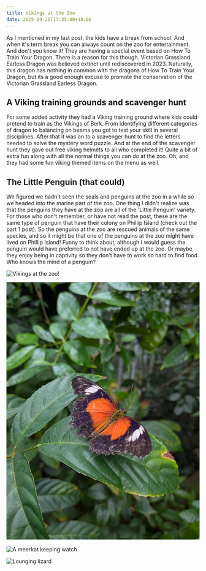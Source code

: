```yaml
---
title: Vikings at the Zoo
date: 2025-09-25T17:35:00+10:00
---
```

As I mentioned in my last post, the kids have a break from school. And when it's term break you can always count on the zoo for entertainment. And don't you know it! They are having a special event based on How To Train Your Dragon. There is a reason for this though. Victorian Grassland Earless Dragon was believed extinct until rediscovered in 2023. Naturally, this dragon has nothing in common with the dragons of How To Train Your Dragon, but its a good enough excuse to promote the conservation of the Victorian Grassland Earless Dragon.

## A Viking training grounds and scavenger hunt

For some added activity they had a Viking training ground where kids could pretend to train as the Vikings of Berk. From identifying different categories of dragon to balancing on beams you got to test your skill in several disciplines. After that it was on to a scavenger hunt to find the letters needed to solve the mystery word puzzle. And at the end of the scavenger hunt they gave out free viking helmets to all who completed it! Quite a bit of extra fun along with all the normal things you can do at the zoo. Oh, and they had some fun viking themed items on the menu as well.

## The Little Penguin (that could)

We figured we hadn't seen the seals and penguins at the zoo in a while so we headed into the marine part of the zoo. One thing I didn't realize was that the penguins they have at the zoo are all of the 'Little Penguin' variety. For those who don't remember, or have not read the post, these are the same type of penguin that have their colony on Phillip Island (check out the part 1 post). So the penguins at the zoo are rescued animals of the same species, and so it might be that one of the penguins at the zoo might have lived on Phillip Island! Funny to think about, although I would guess the penguin would have preferred to not have ended up at the zoo. Or maybe they enjoy being in captivity so they don't have to work so hard to find food. Who knows the mind of a penguin?

![](pxl_20250925_040504218.jpg "Vikings at the zoo!")

![](pxl_20250925_052016613.jpg "Finally found a butterfly")

![](pxl_20250925_040853407.jpg "A meerkat keeping watch")

![](pxl_20250925_040734583.jpg "Lounging lizard")
